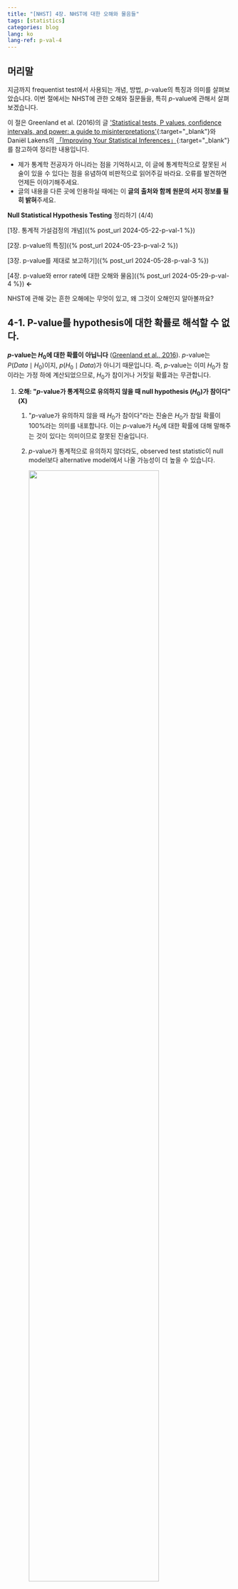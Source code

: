 ```yaml
---
title: "[NHST] 4장. NHST에 대한 오해와 물음들"
tags: [statistics]
categories: blog
lang: ko
lang-ref: p-val-4
---
```


## 머리말
지금까지 frequentist test에서 사용되는 개념, 방법, $p$-value의 특징과 의미를 살펴보았습니다. 이번 절에서는 NHST에 관한 오해와 질문들을, 특히 $p$-value에 관해서 살펴보겠습니다.
<!--more-->

이 절은 Greenland et al. (2016)의 글 ['Statistical tests, P values, confidence intervals, and power: a guide to misinterpretations'](https://doi.org/10.1007/s10654-016-0149-3){:target="_blank"}와 Daniël Lakens의 [「Improving Your Statistical Inferences」](https://lakens.github.io/statistical_inferences/){:target="_blank"}를 참고하여 정리한 내용입니다.

- 제가 통계학 전공자가 아니라는 점을 기억하시고, 이 글에 통계학적으로 잘못된 서술이 있을 수 있다는 점을 유념하여 비판적으로 읽어주길 바라요. 오류를 발견하면 언제든 이야기해주세요.
- 글의 내용을 다른 곳에 인용하실 때에는 이 **글의 출처와 함께 원문의 서지 정보를 필히 밝혀**주세요. 

**Null Statistical Hypothesis Testing** 정리하기 (4/4)

[1장. 통계적 가설검정의 개념]({% post_url 2024-05-22-p-val-1 %}) 

[2장. p-value의 특징]({% post_url 2024-05-23-p-val-2 %})

[3장. p-value를 제대로 보고하기]({% post_url 2024-05-28-p-val-3 %})

[4장. p-value와 error rate에 대한 오해와 물음]({% post_url 2024-05-29-p-val-4 %}) **←**

NHST에 관해 갖는 흔한 오해에는 무엇이 있고, 왜 그것이 오해인지 알아볼까요?

## 4-1. P-value를 hypothesis에 대한 확률로 해석할 수 없다.
 **$p$-value는 $H_0$에 대한 확률이 아닙니다** ([Greenland et al., 2016](#9cd7a5)).  $p$-value는 $P(Data\mid H_0)$이지, $p(H_0\mid Data)$가 아니기 때문입니다. 즉, $p$-value는 이미 $H_0$가 참이라는 가정 하에 계산되었으므로, $H_0$가 참이거나 거짓일 확률과는 무관합니다.
1. **오해: "$p$-value가 통계적으로 유의하지 않을 때 null hypothesis ($H_0$)가 참이다"** **(X)**
	1. "$p$-value가 유의하지 않을 때 $H_0$가 참이다"라는 진술은 $H_0$가 참일 확률이 100%라는 의미를 내포합니다. 이는 $p$-value가 $H_0$에 대한 확률에 대해 말해주는 것이 있다는 의미이므로 잘못된 진술입니다.
	2. $p$-value가 통계적으로 유의하지 않더라도, observed test statistic이 null model보다 alternative model에서 나올 가능성이 더 높을 수 있습니다.
    
		<p align="left">
			<img src="/files/img/normal_two.svg" width="80%">
		</p>

2. **오해: "$p$-value가 통계적으로 유의하다면 null hypothesis ($H_0$)가 거짓이다"** **(X)**
	1. "$p$-value가 유의할 때 $H_0$가 거짓이다"라는 진술은 $H_0$가 거짓일 확률이 100%라는 의미를 내포합니다. 이는 $p$-value가 $H_0$에 대한 확률에 대해 말해주는 것이 있다는 의미이므로 잘못된 진술입니다.
	2. $p$-value가 통계적으로 유의하더라도 $H_0$가 사실은 참이었을 가능성을 배제할 수 없습니다. 즉, test 결과로 $H_0$를 기각하는 행위가 type I error일 가능성을 배제할 수 없다는 말입니다. Neyman–Pearson은 이 상황을 두고 "null hypothesis가 거짓인 것처럼 *행동*하자 (*act* as if the null hypothesis is false)"고, "장기적으로 우리가 틀릴 확률은 5%가 안될 것이다 (not be wrong more than 5% of the time in the long run)."라고 결론 내리겠죠? $H_0$가 참 또는 거짓인 것처럼 *행동 (act)* 하는 것은 $H_0$가 참이나 거짓이라고 믿는 것과는 다릅니다 ([Lakens, 2024, 1.7절](#83ef58)).  
	3. 작은 $p$-value는 **$H_0$ 를 포함한 모든 가정이 만족된 모델 상**에서 관측 데이터가 드문 (unusual) 경우임을 나타냅니다. 그러므로 $p$가 작다고 하여 관측한 데이터가 드문 경우라고 바로 결론 내릴 수는 없습니다[^1]. Random error가 매우 큰 경우이거나, 만족되었다고 간주된 가정이 사실은 위배된 경우일 수 있기 때문입니다. 특히 이때의 가정들은 test statistics에 관한 가정뿐만 아니라 표본 추출, 실험군 배정 및 결측치 발생에서의 무작위성 (randomness)에 관한 가정, 나아가 $p$-value가 연구결과 보고를 위해서 임의의 기준에 따라 선택되지 않았다는 가정 또한 포함합니다 ([Greenland, 2016](#9cd7a5)).
3. **오해: "$p = 0.03 < \alpha$로  통계적으로 유의한 경우, 이 결과가 type I error일 확률은 3%이다"** **(X)**
	1. "$p$-value가 type I error rate이다"라는 진술은 $p$-value가 $H_0$가 참일 때 잘못 기각하는 확률이라는 의미로서, 이는  $p$-value가 $H_0$에 대한 확률에 대해 말해주는 것이 있다는 의미이므로 잘못된 진술입니다.
	2. $H_0$가 참인데 우리가 얻은 test 결과가 $p = 0.03 < \alpha$라면, 이것은 100% type I error인 것이죠. 
	3. $p$-value와 $\alpha$ 모두 $H_0$가 참인 null model에서의 tail-area probability이며 $p$와 $\alpha$를 비교하여 의사결정을 한다는 점에서 $p$-value가 data를 기반으로 계산된 type I error rate인 것으로 이해하기 쉽지만, 이는 $p$-value라는 개념을 잘못 이해한 것입니다. ([Goodman, 1999](#aa0559)). 
	4. "$p<0.05$를 얻었을 때 $H_0$가 참 (또는 거짓)일 확률은 무엇인가?"라는 질문은 "$H_0$가 참일 때 우리가 얻은 데이터 (또는 그보다 더 극단적인 데이터)를 얻을 확률은 무엇인가?"라는 질문과 다릅니다. $p$-value는 두 번째 질문에 대한 답만을 줄 수 있습니다 ([Lakens, 2024, 1.7.4절](#83ef58)).

## 4-2. p-value가 통계적으로 유의한지는 '실제로' 중요한지와는 무관하다.
- $p$-value가 통계적으로 유의한지, 즉 $p<\alpha$인지 아닌지는 effect size의 크기와는 무관합니다. $p < 0.05$라거나 $p = 0.002$와 같은 $p$-value만으로는 평균의 차이가 얼마나 나는지 알 수 없죠. 그래서 통계적으로 유의하다고 반드시 실제로 혹은 임상에서 의미있는 정도의 효과가 아닐 수 있고, 그 반대의 경우도 마찬가지입니다.
- 즉, 통계적으로 유의한 결과는 null model하에서 '놀라운 (surprising)'결과인 것이지, 반드시 '중요한' 결과는 아닐 수 있습니다.
- 설령 effect의 크기가 중요하다고 하더라도, sample size가 큰 경우 effect size가 매우 작거나 가정이 약간이라도 위배되었을 때 통계적으로 유의하다는 결과가 나올 수 있습니다 ([Greenland, 2016](#9cd7a5)).  

## 4-3. P-value는 효과가 재현될 확률이 아니다.
- 하나의 연구에서 얻은 $p$를 바탕으로 효과가 재현될 확률을 계산하는 것은 불가능합니다. 효과가 재현될 확률은 미래의 sample를 대상으로 하는 test 결과에 관한 것이므로, 전체 population에 대한 지식을 알지 못하면 계산할 수 없습니다 ([Miller, 2009](#5d12f0)). $p$-value는 현재 sample만으로 얻어진 값이므로, 이를 통해 소위 replication probability를 도출하는 것은 말도 안되는 것입니다.
- 실제 효과가 있을 때, 어떤 test가 통계적으로 유의한 효과를 보일 확률은 power입니다 ([Lakens, 2024, 1.7.5절](#83ef58)).
- 실제 효과가 없을 때, 어떤 test가 통계적으로 유의한 효과를 보일 확률은 $\le \alpha$입니다 ([Lakens, 2024, 1.7.5절](#83ef58)).

## 4-4. P-value는 우리의 데이터가 나올 확률이 아니다.
1.  $p$-value는 모든 가정이 만족되고 $H_0$가 참일 때 우리가 관측한 데이터 (혹은 통계량)이 나올 확률이 아닙니다. 이는 $p$-value의 정의를 보면 바로 알 수 있습니다. $p$-value는 $P(\tau(\mathbf{X}) \ge \tau(\mathbf{x})\mid H_0)$ 로서, $H_0$하의 null model에서 test statistic의 관측값이 나오는 것 뿐만 아니라 *그 이상의 극단적인 값이 관측될* ("observations more extreme than what we observed") 이론적 확률을 의미하기 때문입니다.
2. 이에 관해서는 [1-1절]({% post_url 2024-05-22-p-val-1 %}#1-1-fishers-test-of-significance){:target="_blank"}의 "$p$-value가 작다면 (1) test statistic이 관측된 상황이 매우 드문 사건이거나, (2) 가설로 상정된 null hypothesis가 타당하지 않은 가설이거나의 두 경우로 해석될 수 있다"라는 진술의 (1)이 통계학적으로 아주 엄밀한 문장은 아니라는 점을 짚어볼 필요가 있습니다.
	- "Either $H_0$ is true and a rare event has occured, or $H_0$  is false"라는 논리에서 'rare event'는 실제 관측통계량 $\tau(\mathbf{x})$를 관측하는 event가 아니라, 실제 관측통계량과 그보다 더 극단적인 ("more extreme") 통계량을 얻는 event $$ E = \{\text{possible data }x: \lvert\tau(\mathbf{X})\rvert \ge \lvert\tau(\mathbf{x})\rvert\}$$입니다. 그래서 'rare event'가 test statistic이 관측된 상황, 즉 $\tau(\mathbf{x})$를 관측하는 event라고 말하는 것은, $E$와 $\mathbf{x}$를 구별하지 않는 것입니다 ([Berger & Delampady, 1987](#89420d)).
	- 이때 $\mathbf{X} = \mathbf{x}$라고 하는 것과 $\mathbf{X} \in E$라고 말하는 것에는 차이가 있습니다. $\mathbf{X} \in E$는 $H_0$를 기각할 **훨씬 더 강한 증거**라는 점에서 그렇습니다
		- 가령 '동전의 앞뒷면이 나올 확률이 $0.5\%$로 같다'라는 명제가 $H_0$라 합시다. 동전을 $100$번 던져서 앞면이 $60$번 나왔습니다. $\mathbf{X} = \mathbf{x} = 60$은 $H_0$를 적당히 신뢰하지 않을 정도라는 생각을 들게 하지만, $\mathbf{X} \in E$는 100번 중 60번 *이상의 극단 값*에서 앞면이 나왔다는 의미로서 $H_0$를 신뢰하지 않을 이유가 더 강해지는 것입니다.
		- ~~Berger와 Selke는 $P(H_0\mid E)$가 흔히 $P$-value와 매우 가까워서 $P(H_0\mid \mathbf{x})$보다 작다는 것을 보인 바 있다 ([Berger & Selke, 1987](#3cc52e)).~~ (레퍼 직접 읽고 이해하고 확인해야함.)

## 4-5. alpha는 발표된 연구 중 type I error가 있을 확률이 아니다.
이 항목은 Lakens의 글 2.2절을 주로 참고하였습니다.
$\alpha = 0.05$일 때 발표된 연구의 최대 $5\%$가 type I error일 것이다' 라는 진술은 거짓입니다. 
1. Type I error rate은 '실제로는 효과가 없을 때 효과가 있다고 잘못 결론짓는 오류 확률'로서, '연구가 통계적으로 유의한 결과를 보였을 때 그것이 실제 효과가 있을 확률'과는 구별됩니다.
	-  $\alpha = P(\text{statistically significant result }\mid \text{ no actual effect})$ 인 반면, 
	- 해당 물음은 $P(\text{no actual effect } \mid \text{ statistically significant result})$를 의미하는 것이죠.
2. 후자의 확률은 **false positive report probability (false positive risk; false discovery rate)** 라 불리고, 이와 반대되는 확률은 **positive predictive value (PPV)** 로 불립니다. $$\begin{align}PPV &= \frac{\text{True Positives}}{\text{True Positives + False Positives}}\\\\FDR = FPRP &= \frac{\text{False Positives}}{\text{True Positives + False Positives}}\end{align}$$
3. 연구 결과는 통계적으로 유의한 결과와 그렇지 않은 결과 모두를 얻게 되지만, 연구를 발표할 때는 통계적으로 유의한 결과 위주로 보고하는 편향이 발생하곤 합니다. 그래서 $\alpha = 0.05$로 하는 test를 수행하여도, 실제 보고되는 결과는 통계적으로 유의한 결과가 위주가 되므로 $FDR$는 $5\%$보다 클 수 있습니다.

## 4-6. p-value는 증거의 척도 (measures of evidence)인가?
1. Lakens는 $p$-value를 *증거*의 척도 (measures of *evidence*)로 해석하는 것이 통계학적으로 옳지 않다고 설명합니다. 
	1. $H_0$가 실제로 참일 때 $p$-value가 uniform distribution을 따른다는 사실과 Lindley's paradox를 고려하면, $p$-value 단독을 증거의 척도로 이해하는 것은 옳지 않습니다.
	2. $p$-value가 증거의 척도라고 주장하는 이들은 '증거' (evidence)의 개념을 정의하지 않습니다.
		- Lakens는 '증거 (evidence)'에 관한 Shafer의 이론을 따라서, 증거 (evidence)가 support function을 통해 정량될 수 있고, 통계적 증거를 평가할 때에 support는 likelihood function을 통해 정량될 수 있다고 설명합니다 ([Shafer, 1976, p. 144](#1b1f90). 재인용: [Lakens, 2024, 1.6절](#83ef58))[^2].
2. 한편 Greenland는 $p$-value가 **증거의 척도로 쓰이는 경우**와 **의사결정을 위한 random variable로 쓰이는 경우**로 구별되어 이해될 수 있다고 봅니다 ([Greenland, 2023](#30bdb1)). $p$-value가 증거의 척도가 아니라고 주장하는 이들은 Neyman–Pearson framework에서의 $p$-value에만 초점을 두고 있다는 것이지요.
	 1. Greenland에 따르면 frequentist statistics에서 사용하는 $P$-value는 두 가지 정의가 있습니다.
		- **divergence $p$-value**: Model과 observed statistics 간의 차이를 나타내는 $p$-value. 즉, 데이터와 모델의 차이 (divergence)를 나타냅니다. 
		- **decision $p$-value**: 전체 sample space에 걸쳐 이분법적 결정 규칙을 표현하기 위한 random variable로서의 $p$-value 또는 그러한 random variable의 관측값. Decision $p$-value는 $H_0$와 $H_a$ 중 하나를 고르기 위해 사용됩니다. 
	2. 증거 (evidence)의 정의에 관한 단일한 합의점은 없지만, Fisher의 framework에서 $p$-value는 observed **data와 null model 사이의** compatibility 내지 **divergence에 대한 일관된 척도(coherent measures)** 로서, 어떠한 모델이나 가설에 대항하는(against) 증거의 척도 (measure of evidence)로 사용될 수 있다고 보여집니다.

저는 잠정적으로 Greenland의 설명이 더 설득력있다고 생각합니다. [Lavine (2024)](#a0c299)의 연구와 같이 $p$-value가 증거의 척도가 아니라고 주장하는 문헌이 여럿 있고 살펴볼 필요가 있어 보이는데, 적어도 Lakens의 지적은 충분하지 않은 것 같습니다. $H_0$가 참일 때 $p$-value가 uniform distribution을 따르고 Lindley's paradox가 존재한다는 점이 보여졌다고 하여도, 이는 Neyman-Pearson framework에서의 지적이기 때문입니다. Fisherian framework에서는 $p$-value가 개별 실험의 관측값과 모델 간의 양립가능성(compatibility)을 나타내는 척도로 이해되지 못할 이유가 없는 것 같네요.

물론 두 관점을 적절하지 않게 혼동하는 일은 없어야 하겠습니다. 가령 $p$가 0.05보다 작아질 수록 $H_0$를 기각하거나 $H_1$를 수용할 이유가 커진다고 말하는 것은 적절하지 않겠죠? 기본적으로 $p$-value는 Fisher의 test에서 사용되는 개념이고, Fisher의 test of significance는 기각-수용이라는 의사결정을 목적으로 하지 않습니다. $p$는 그저 $H_0$가 data와 일치하지 않는 정도를 보여주는 것입니다. 이는 [1-1절]({% post_url 2024-05-22-p-val-1 %}#1-1-fishers-test-of-significance){:target="_blank"}에서도 이야기한 바 있습니다.  

## 4-7. H0는 언제나 거짓이 아닌가?
1. NHST에 가해지는 비판 중 대표적인 것 중 하나가 null hypothesis ($H_0$)가 사실인 경우는 보통 없다는 주장입니다. 
	1. Tukey는 "A와 B의 효과가 다른가"라는 질문에 "They are always different for some decimal place" ("소숫점 몇째 자리까지 보면 항상 다르겠지")라고 답하며 NHST를 비판하였습니다 ([Tukey, 1991](#62f187)).  
	2. Meehl은 적어도 soft psychology 분야에서 "... as I believe is generally recognized by statisticians today and by thoughtful social scientists, the null hypothesis, taken literally, is always false" 라며 $H_0$가 언제나 거짓이라고 설명합니다 ([Meehl, 1978](#be9d84)). 
	3. Cohen도 다음과 같이 null hypothesis가 언제나 거짓이라고 설명합니다 ([Cohen, 1990](#07cba5)): 
	> The null hypothesis, taken literally (and that's the only way you can take it in formal hypothesis testing), is *always* false in the real world. It can only be true in the bowels of a computer processor running a Monte Carlo study (and even then a stray electron may make it false). If it is false, even to a tiny degree, it must be the case that a large enough sample will produce a significant result and lead to its rejection. So if the null hypothesis is always false, what's the big deal about rejecting it?
	4. 즉, $H_0$가 언제나 거짓이라면 이를 기각하는 것이 의미가 없다는 것입니다.
2. 하지만 Tukey를 비롯한 학자들의 이러한 견해가 가설 검정에 관한 잘못된 이해에서 비롯하며, NHST가 의미없다는 비판이 유효하지 않다는 반박도 있습니다:
	1. Point null (e.g. $\theta = \theta_0$)을 사용하는 것은 현실의 문제에 적절한 근사를 제공하므로 유용합니다 ([Berger & Selke, 1987](#3cc52e)). Berger와 Selke는 실제로는 $H_0 : \vert \theta − \theta_0 \vert \le b$라는 가설을 사용하는 것이 타당하지만, 대개 $b$는 충분히 작으며 충분히 작은 $b$에 대해서는 $H_0 : \theta = \theta_0$ 로 근사될 수 있다는 결론을 내립니다. (**아직 직접 읽고 이해하지 못함. Berger&Selke와 Berger&Delampady 둘다 보기.**)
	2. 모집단 간 평균 차이가 아주 미미할 때 $H_0$ 를 기각하기 위해서는 sample size가 상당히 커야합니다. 가령 two-sided $t$-test ($\alpha = 0.05, \beta = 0.8$)에서 Cohen’s $d = 0.001$인 정도로 미미한 차이를 기각하기 위해서는 $n_1 + n_2 \approx 31,000,000$의 표본이 필요합니다. Sample size가 저렇게 크지 않은 대부분의 상황에서는 미미한 차이가 있어도 $H_0$ 가 기각되지 않으므로 $H_0$가 가설로 적절하다는 주장입니다. 
	
		주제에서 벗어나긴 하지만... sample size가 어떻게 계산되는지 잠깐 알아볼까요? $\sigma$가 알려져 있고 $\mu_1 - \mu_2 = \Delta$라 합시다. $\alpha = 0.05$이도록 하는 critical region $C$는 $1.96$입니다. $Z = \frac{(\bar{X_1}-\bar{X_2}-\Delta)}{\sqrt{\frac{\sigma_1^2}{n_1} + \frac{\sigma_2^2}{n_2}}} \sim N(0, 1)$인 $Z$와 test statistic $T$에 대해, power는 다음과 같이 계산됩니다:$$\begin{align}power = \Pr(T > C \mid \mu_1 \ne \mu_2) &= \Pr\Biggr(\frac{\bar{X_1}-\bar{X_2}}{\sqrt{\frac{\sigma_1^2}{n_1} + \frac{\sigma_2^2}{n_2}}} > 1.96\Biggl) \\&= \Pr\Biggr(\frac{\bar{X_1}-\bar{X_2} - \Delta}{\sqrt{\frac{\sigma_1^2}{n_1} + \frac{\sigma_2^2}{n_2}}} > 1.96 - \frac{\Delta}{\sqrt{\frac{\sigma_1^2}{n_1} + \frac{\sigma_2^2}{n_2}}}\Biggl) \\&= \Pr\Biggr(Z > 1.96 - \frac{\Delta}{\sqrt{\frac{\sigma_1^2}{n_1} + \frac{\sigma_2^2}{n_2}}}\Biggl) \end{align}$$ 
		
		$\sigma_1=\sigma_2 = 1$, $\Delta = 0.001$이고 $n_1 = n_2 = n$인 경우, power는 $\Pr(Z>1.96 - \frac{0.001\sqrt{n}}{\sqrt{2}})$이고, 바로 이 power가 $80\%$이도록 하는 $n$을 찾으면 됩니다.
		```r
		C <- qnorm(0.025, lower.tail = FALSE)
		sd <- sqrt(2)
		power <- quote({ pnorm(C - 0.001 * sqrt(n) / sd, lower.tail = FALSE) }) # not evaluated

		n <- uniroot(function(n) eval(power) - 0.8, c(2 + 1e-10, 1e+09))$root # solve the equation

		n
		#> [1] 15697759
		```
		$n_1 + n_2 = 2n = 31,395,519$임을 확인할 수 있습니다.

	3. NHST는 sample을 통해 현실 세계에 있는 모집단에 관한 정보를 얻기 위해 사용하는 도구입니다. Lakens는 위의 반박들이 NHST를 통해 알고자 하는 '현실 세계 (real world)'가 무엇인지 놓치고 있다고 주장합니다 ([Lakens, 2014](#bee925)).
		- 현실 세계에서는 지금 이 순간에도 사람들이 죽고 태어나고 있습니다. 오늘 측정한 모집단의 parameter는 내일 측정한 모집단의 parameter와 분명 다를 것입니다. 
		- 하지만 NHST에서는 특정한 시점의 parameter가 정확히 어떤 값인지가 중요한 것이 아닙니다. NHST를 통해 우리는 현실 세계에 대한 **일반화되고 평균적인 진술**의 참거짓 판단에 *참고할만한* 자료를 얻고자 하기 때문이죠. 그러므로 $H_0: \theta = \theta_0$가 언제나 잘못되었다는 사실이 point null hypothesis가 NHST에서 쓰이지 못할 이유가 되지 않습니다.  



## Reference
- <a id="89420d"></a> Berger, J. O., & Delampady, M. (1987). Testing Precise Hypotheses. *Statistical Science, 2*(3), 317-335. [https://doi.org/10.1214/ss/1177013238](https://doi.org/10.1214/ss/1177013238){:target="_blank"}  
- <a id="3cc52e"></a> Berger, J. O., & Sellke, T. (1987). Testing a Point Null Hypothesis: The Irreconcilability of P Values and Evidence. *Journal of the American Statistical Association, 82*(397), 112-122. [https://doi.org/10.2307/2289131](https://doi.org/10.2307/2289131){:target="_blank"}  
- <a id="07cba5"></a> Cohen, J. (1990). Things I have learned (so far).*American Psychologist, 45*(12), 1304-1312. [https://doi.org/10.1037/0003-066X.45.12.1304](https://doi.org/10.1037/0003-066X.45.12.1304){:target="_blank"}  
- <a id="ca70e2"></a> Edgington, E. S. (1965). The assumption of homogeneity of variance for the "t" test and nonparametric tests. *Journal of Psychology, 59*, 177.  
- <a id="aa0559"></a> Goodman, S. N. (1999). Toward Evidence-Based Medical Statistics. 1: The P Value Fallacy. *Annals of Internal Medicine, 130*(12), 995-1004. [https://doi.org/10.7326/0003-4819-130-12-199906150-00008](https://doi.org/10.7326/0003-4819-130-12-199906150-00008){:target="_blank"}  
- <a id="9cd7a5"></a> Greenland, S., Senn, S. J., Rothman, K. J., Carlin, J. B., Poole, C., Goodman, S. N., & Altman, D. G. (2016). Statistical tests, P values, confidence intervals, and power: a guide to misinterpretations. *European Journal of Epidemiology, 31*(4), 337-350. [https://doi.org/10.1007/s10654-016-0149-3](https://doi.org/10.1007/s10654-016-0149-3){:target="_blank"}  
- <a id="bee925"></a> Lakens, D. (2014, June 12). The Null Is Always False (Except When It Is True). *The 20% Statistician*. [https://daniellakens.blogspot.com/2014/06/the-null-is-always-false-except-when-it.html](https://daniellakens.blogspot.com/2014/06/the-null-is-always-false-except-when-it.html){:target="_blank"}  
- <a id="83ef58"></a> Lakens, D. (2024). *Improving Your Statistical Inference* (1.4.5 ed.). [https://lakens.github.io/statistical_inferences](https://lakens.github.io/statistical_inferences){:target="_blank"} 
- <a id="a0c299"></a> Lavine, M. (2024). P-values don’t measure evidence. *Communications in Statistics - Theory and Methods, 53*(2), 718-726. https://doi.org/10.1080/03610926.2022.2091783 
- <a id="be9d84"></a> Meehl, P. E. (1978). Theoretical risks and tabular asterisks: Sir Karl, Sir Ronald, and the slow progress of soft psychology. *Journal of Consulting and Clinical Psychology, 46*(4), 806-834. [https://doi.org/10.1037/0022-006X.46.4.806](https://doi.org/10.1037/0022-006X.46.4.806){:target="_blank"}  
- <a id="5d12f0"></a> Miller, J. (2009). What is the probability of replicating a statistically significant effect? *Psychonomic Bulletin & Review, 16*(4), 617-640. [https://doi.org/10.3758/pbr.16.4.617](https://doi.org/10.3758/pbr.16.4.617){:target="_blank"}  
- <a id="1b1f90"></a> Shafer, G. (1976). _A mathematical theory of evidence_. Princeton University Press. 
- <a id="62f187"></a> Tukey, J. W. (1991). The Philosophy of Multiple Comparisons. *Statistical Science, 6*(1), 100-116. [http://www.jstor.org/stable/2245714](http://www.jstor.org/stable/2245714){:target="_blank"}  

[^1]: Edgington의 연구를 사례로 들어, $p = 0.01 < 0.05 = \alpha$인 상황을 고려해 보자. (1) 만약 아무런 가정없이 $p = 0.01$이 나왔는데 $H_0: \mu_1 = \mu_2$를 기각하였다면, independent identically distributed(i.i.d) normal population에서 random sampling되지 않았을 수 있다고 반박할 수 있겠다. (2) 만약 i.i.d. normal population에서 random sampling되었다는 가정이 전제되었을 때 $H_0$를 기각하였다면, $\mu$에서 차이가 발생한 것이었을 수 있지만 $\sigma^2$에서 차이가 발생한 경우일 수도 있다. (3) 만약 i.i.d. normal, homoscedastic population에서 random sampling되었다는 가정이 전제된다면 그때야말로 $H_0: \mu_1 = \mu_2$에 관한 기각 여부를 다룰 수 있는 것이다. ([Edgington, 1965](#ca70e2))

[^2]: Evidence가 likelihood에 의해 정량될 수 있다는 주장에 대해, Greenland는 likelihood function이 evidence를 포착하는데 실패하며 likelihood가 evidence의 모든 측면을 아우르지도 않는다는 여러 연구를 제시하면서 statistical evidence에 대한 합의된 단일 정의는 없다고 본다 ([Greenland, 2023](#30bdb1)).
